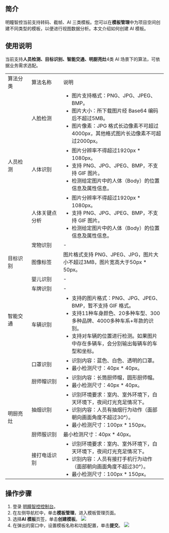 ## 简介

明瞳智控当前支持转码、截帧、AI 三类模板。您可以在**模板管理**中为项目空间创建不同类型的模板，以便进行视图数据分析。本文介绍如何创建 AI 模板。

## 使用说明

当前支持**人员检测、目标识别、智能交通、明厨亮灶**4类 AI 场景下的算法，可依据业务需求选配。
<table>
 <tr><td style="width: 15%">算法分类</td><td style="width: 20%">算法名称</td><td style="width: 65%">说明</td></tr>
	<tr>
		<td rowspan="5">人员检测</td>
    <td>人脸检测</td>
    <td><ul  style="margin: 0;"><li>图片支持格式：PNG、JPG、JPEG、BMP。</li><li>图片大小：所下载图片经 Base64 编码后不超过5MB。</li><li>图片像素：JPG 格式长边像素不可超过4000px，其他格式图片长边像素不可超过2000px。</li></ul></td>
	<tr>
	<tr>
		<td>人体识别</td>
		<td><ul  style="margin: 0;"><li>图片分辨率不得超过1920px * 1080px。</li><li>支持 PNG、JPG、JPEG、BMP，不支持 GIF 图片。</li><li>检测给定图片中的人体（Body）的位置信息及属性信息。</li></ul></td>
	<tr>
  <tr>
		<td>人体关键点分析</td>
		<td><ul  style="margin: 0;"><li>图片分辨率不得超过1920px * 1080px。</li><li>支持 PNG、JPG、JPEG、BMP，不支持 GIF 图片。</li><li>检测给定图片中的人体（Body）的位置信息及属性信息。</li></ul></td>
	</tr>
 <tr>
		<td rowspan="5">目标识别</td>
    <td>宠物识别</td>
    <td>-</td>
	<tr>
	<tr>
		<td>图像标签</td>
		<td>图片格式支持 PNG、JPEG、JPG，图片大小不超过3MB，图片宽高大于50px * 50px。</td>
	<tr>
  <tr>
		<td>婴儿识别</td>
		<td>-</td>
	</tr>
    <tr>
		<td rowspan="4">智能交通</td>
    <td>车牌识别</td>
    <td>-</td>
	<tr>
	<tr>
		<td>车辆识别</td>
		<td><ul  style="margin: 0;"><li>支持的图片格式：PNG、JPG、JPEG、BMP，暂不支持 GIF 格式。</li><li>支持11种车身颜色、20多种车型、300多种品牌、4000多种车系+年款的识别。</li><li>支持对车辆的位置进行检测。如果图片中存在多辆车，会分别输出每辆车的车型和坐标。</li></ul></td>
	<tr>
  <tr>
		<td rowspan="7">明厨亮灶</td>
    <td>口罩识别</td>
    <td><ul  style="margin: 0;"><li>识别内容：蓝色、白色、透明的口罩。</li><li>最小检测尺寸：40px * 40px。</li></ul></td>
	<tr>
	<tr>
		<td>厨师帽识别</td>
		<td><ul  style="margin: 0;"><li>识别内容：长筒厨师帽，圆形厨师帽。</li><li>最小检测尺寸：40px * 40px。</li></ul></td>
	<tr>
  <tr>
		<td>抽烟识别</td>
		<td><ul  style="margin: 0;"><li>识别环境要求：室内、室外环境下，白天环境下，夜间灯光充足情况下。</li><li>识别内容：人员有抽烟行为动作（面部朝向画面角度不超过30°）。</li><li>最小检测尺寸：100px * 150px。</li></ul></td>
	</tr>
   <tr>
		<td>厨师服识别</td>
		<td>最小检测尺寸：40px * 40px。</td>
	</tr>
     <tr>
		<td>接打电话识别</td>
		<td><ul  style="margin: 0;"><li>识别环境要求：室内、室外环境下，白天环境下，夜间灯光充足情况下。</li><li>识别内容：人员有接打手机行为动作（面部朝向画面角度不超过30°）。</li><li>最小检测尺寸：100px * 150px。</li></ul></td>
	</tr>
</table>


## 操作步骤

1. 登录 [明瞳智控控制台](https://console.cloud.tencent.com/iss)。
2. 在左侧导航栏中，单击**模板管理**，进入模板管理页面。
3. 选择**AI 模板**页签，单击**创建模板**。
![](https://qcloudimg.tencent-cloud.cn/raw/dc946e562d4ce8816c0707429e04a370.png)
4. 在弹出的窗口中，设置模板名称和功能配置，单击**提交**。
![](https://qcloudimg.tencent-cloud.cn/raw/962ac92ef4859e47781397d0c32700c3.png)





